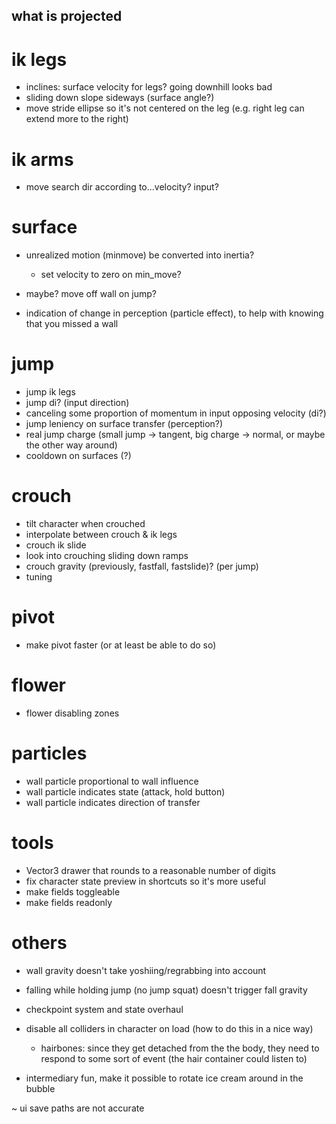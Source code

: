 what is projected
---

# ik legs
- inclines: surface velocity for legs? going downhill looks bad
- sliding down slope sideways (surface angle?)
- move stride ellipse so it's not centered on the leg (e.g. right leg can extend more to the right)

# ik arms
- move search dir according to...velocity? input?

# surface
- unrealized motion (minmove) be converted into inertia?
  - set velocity to zero on min_move?

- maybe? move off wall on jump?
- indication of change in perception (particle effect), to help with knowing that you missed a wall

# jump
- jump ik legs 
- jump di? (input direction)
- canceling some proportion of momentum in input opposing velocity (di?)
- jump leniency on surface transfer (perception?)
- real jump charge (small jump -> tangent, big charge -> normal, or maybe the other way around)
- cooldown on surfaces (?)

# crouch
- tilt character when crouched
- interpolate between crouch & ik legs
- crouch ik slide
- look into crouching sliding down ramps
- crouch gravity (previously, fastfall, fastslide)? (per jump)
- tuning

# pivot
- make pivot faster (or at least be able to do so)

# flower
- flower disabling zones

# particles
- wall particle proportional to wall influence
- wall particle indicates state (attack, hold button)
- wall particle indicates direction of transfer

# tools
- Vector3 drawer that rounds to a reasonable number of digits
- fix character state preview in shortcuts so it's more useful
- make fields toggleable
- make fields readonly

# others
- wall gravity doesn't take yoshiing/regrabbing into account
- falling while holding jump (no jump squat) doesn't trigger fall gravity

- checkpoint system and state overhaul
- disable all colliders in character on load (how to do this in a nice way)
  - hairbones: since they get detached from the the body, they need to respond to some sort of event (the hair container could listen to)
- intermediary fun, make it possible to rotate ice cream around in the bubble

~ ui save paths are not accurate